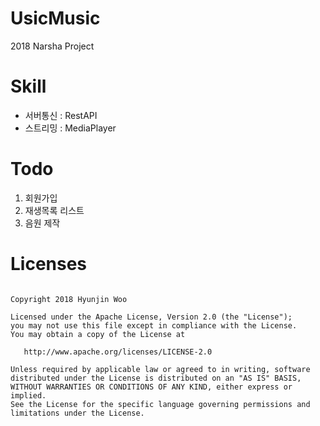 # UsicMusic
2018 Narsha Project

# Skill
* 서버통신 : RestAPI
* 스트리밍 : MediaPlayer

# Todo
1. 회원가입
2. 재생목록 리스트
3. 음원 제작

# Licenses
<pre><code>
Copyright 2018 Hyunjin Woo

Licensed under the Apache License, Version 2.0 (the "License");
you may not use this file except in compliance with the License.
You may obtain a copy of the License at

   http://www.apache.org/licenses/LICENSE-2.0

Unless required by applicable law or agreed to in writing, software
distributed under the License is distributed on an "AS IS" BASIS,
WITHOUT WARRANTIES OR CONDITIONS OF ANY KIND, either express or implied.
See the License for the specific language governing permissions and
limitations under the License.
</code>
</pre>
